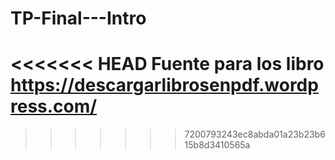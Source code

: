 # TP-Final---Intro
<<<<<<< HEAD
Fuente para los libro
https://descargarlibrosenpdf.wordpress.com/
=======
>>>>>>> 7200793243ec8abda01a23b23b615b8d3410565a

